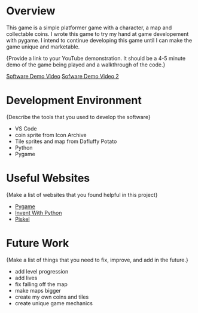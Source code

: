 # Overview

This game is a simple platformer game with a character, a map and collectable coins. I wrote this game to try my hand at game developement with pygame. I intend to continue developing this game until I can make the game unique and marketable.

{Provide a link to your YouTube demonstration.  It should be a 4-5 minute demo of the game being played and a walkthrough of the code.}

[Software Demo Video](https://youtu.be/0LlRAogP9XM)
[Sofware Demo Video 2](https://youtu.be/g4eFTeQQpFU)

# Development Environment

{Describe the tools that you used to develop the software}
* VS Code
* coin sprite from Icon Archive
* Tile sprites and map from Dafluffy Potato
* Python
* Pygame

# Useful Websites

{Make a list of websites that you found helpful in this project}
* [Pygame](https://www.pygame.org/)
* [Invent With Python](https://inventwithpython.com/pygame/)
* [Piskel](https://www.piskelapp.com/)

# Future Work

{Make a list of things that you need to fix, improve, and add in the future.}
* add level progression
* add lives
* fix falling off the map
* make maps bigger
* create my own coins and tiles
* create unique game mechanics